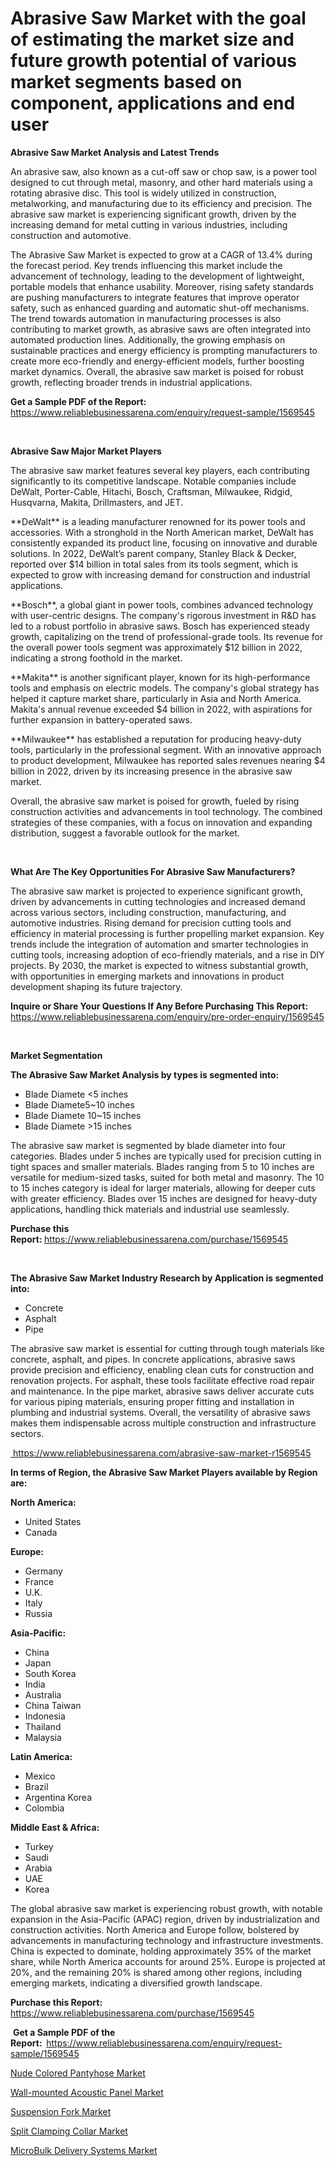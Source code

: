 <p><h1>Abrasive Saw Market with the goal of estimating the market size and future growth potential of various market segments based on component, applications and end user</h1></p><p><strong>Abrasive Saw Market Analysis and Latest Trends</strong></p>
<p><p>An abrasive saw, also known as a cut-off saw or chop saw, is a power tool designed to cut through metal, masonry, and other hard materials using a rotating abrasive disc. This tool is widely utilized in construction, metalworking, and manufacturing due to its efficiency and precision. The abrasive saw market is experiencing significant growth, driven by the increasing demand for metal cutting in various industries, including construction and automotive. </p><p>The Abrasive Saw Market is expected to grow at a CAGR of 13.4% during the forecast period. Key trends influencing this market include the advancement of technology, leading to the development of lightweight, portable models that enhance usability. Moreover, rising safety standards are pushing manufacturers to integrate features that improve operator safety, such as enhanced guarding and automatic shut-off mechanisms. The trend towards automation in manufacturing processes is also contributing to market growth, as abrasive saws are often integrated into automated production lines. Additionally, the growing emphasis on sustainable practices and energy efficiency is prompting manufacturers to create more eco-friendly and energy-efficient models, further boosting market dynamics. Overall, the abrasive saw market is poised for robust growth, reflecting broader trends in industrial applications.</p></p>
<p><strong>Get a Sample PDF of the Report:&nbsp;</strong> <a href="https://www.reliablebusinessarena.com/enquiry/request-sample/1569545?utm_campaign=2136&utm_medium=2&utm_source=Github&utm_content=ia&utm_term=25032025&utm_id=abrasive-saw">https://www.reliablebusinessarena.com/enquiry/request-sample/1569545</a></p>
<p>&nbsp;</p>
<p><strong>Abrasive Saw Major Market Players</strong></p>
<p><p>The abrasive saw market features several key players, each contributing significantly to its competitive landscape. Notable companies include DeWalt, Porter-Cable, Hitachi, Bosch, Craftsman, Milwaukee, Ridgid, Husqvarna, Makita, Drillmasters, and JET.</p><p>**DeWalt** is a leading manufacturer renowned for its power tools and accessories. With a stronghold in the North American market, DeWalt has consistently expanded its product line, focusing on innovative and durable solutions. In 2022, DeWalt’s parent company, Stanley Black & Decker, reported over $14 billion in total sales from its tools segment, which is expected to grow with increasing demand for construction and industrial applications.</p><p>**Bosch**, a global giant in power tools, combines advanced technology with user-centric designs. The company's rigorous investment in R&D has led to a robust portfolio in abrasive saws. Bosch has experienced steady growth, capitalizing on the trend of professional-grade tools. Its revenue for the overall power tools segment was approximately $12 billion in 2022, indicating a strong foothold in the market.</p><p>**Makita** is another significant player, known for its high-performance tools and emphasis on electric models. The company's global strategy has helped it capture market share, particularly in Asia and North America. Makita's annual revenue exceeded $4 billion in 2022, with aspirations for further expansion in battery-operated saws.</p><p>**Milwaukee** has established a reputation for producing heavy-duty tools, particularly in the professional segment. With an innovative approach to product development, Milwaukee has reported sales revenues nearing $4 billion in 2022, driven by its increasing presence in the abrasive saw market.</p><p>Overall, the abrasive saw market is poised for growth, fueled by rising construction activities and advancements in tool technology. The combined strategies of these companies, with a focus on innovation and expanding distribution, suggest a favorable outlook for the market.</p></p>
<p>&nbsp;</p>
<p><strong>What Are The Key Opportunities For Abrasive Saw Manufacturers?</strong></p>
<p><p>The abrasive saw market is projected to experience significant growth, driven by advancements in cutting technologies and increased demand across various sectors, including construction, manufacturing, and automotive industries. Rising demand for precision cutting tools and efficiency in material processing is further propelling market expansion. Key trends include the integration of automation and smarter technologies in cutting tools, increasing adoption of eco-friendly materials, and a rise in DIY projects. By 2030, the market is expected to witness substantial growth, with opportunities in emerging markets and innovations in product development shaping its future trajectory.</p></p>
<p><strong>Inquire or Share Your Questions If Any Before Purchasing This Report:</strong> <a href="https://www.reliablebusinessarena.com/enquiry/pre-order-enquiry/1569545?utm_campaign=2136&utm_medium=2&utm_source=Github&utm_content=ia&utm_term=25032025&utm_id=abrasive-saw">https://www.reliablebusinessarena.com/enquiry/pre-order-enquiry/1569545</a></p>
<p>&nbsp;</p>
<p><strong>Market Segmentation</strong></p>
<p><strong>The Abrasive Saw Market Analysis by types is segmented into:</strong></p>
<p><ul><li>Blade Diamete <5 inches</li><li>Blade Diamete5~10 inches</li><li>Blade Diamete 10~15 inches</li><li>Blade Diamete >15 inches</li></ul></p>
<p><p>The abrasive saw market is segmented by blade diameter into four categories. Blades under 5 inches are typically used for precision cutting in tight spaces and smaller materials. Blades ranging from 5 to 10 inches are versatile for medium-sized tasks, suited for both metal and masonry. The 10 to 15 inches category is ideal for larger materials, allowing for deeper cuts with greater efficiency. Blades over 15 inches are designed for heavy-duty applications, handling thick materials and industrial use seamlessly.</p></p>
<p><strong>Purchase this Report:&nbsp;</strong><a href="https://www.reliablebusinessarena.com/purchase/1569545?utm_campaign=2136&utm_medium=2&utm_source=Github&utm_content=ia&utm_term=25032025&utm_id=abrasive-saw">https://www.reliablebusinessarena.com/purchase/1569545</a></p>
<p>&nbsp;</p>
<p><strong>The Abrasive Saw Market Industry Research by Application is segmented into:</strong></p>
<p><ul><li>Concrete</li><li>Asphalt</li><li>Pipe</li></ul></p>
<p><p>The abrasive saw market is essential for cutting through tough materials like concrete, asphalt, and pipes. In concrete applications, abrasive saws provide precision and efficiency, enabling clean cuts for construction and renovation projects. For asphalt, these tools facilitate effective road repair and maintenance. In the pipe market, abrasive saws deliver accurate cuts for various piping materials, ensuring proper fitting and installation in plumbing and industrial systems. Overall, the versatility of abrasive saws makes them indispensable across multiple construction and infrastructure sectors.</p></p>
<p><a href="https://www.reliablebusinessarena.com/abrasive-saw-market-r1569545?utm_campaign=2136&utm_medium=2&utm_source=Github&utm_content=ia&utm_term=25032025&utm_id=abrasive-saw">&nbsp;https://www.reliablebusinessarena.com/abrasive-saw-market-r1569545</a></p>
<p><strong>In terms of Region, the Abrasive Saw Market Players available by Region are:</strong></p>
<p>
    <p> <strong> North America: </strong>
        <ul>
            <li>United States</li>
            <li>Canada</li>
        </ul>
        </p> 
    <p> <strong> Europe: </strong>
        <ul>
            <li>Germany</li>
            <li>France</li>
            <li>U.K.</li>
            <li>Italy</li>
            <li>Russia</li>
        </ul>
        </p> 
    <p> <strong> Asia-Pacific: </strong>
        <ul>
            <li>China</li>
            <li>Japan</li>
            <li>South Korea</li>
            <li>India</li>
            <li>Australia</li>
            <li>China Taiwan</li>
            <li>Indonesia</li>
            <li>Thailand</li>
            <li>Malaysia</li>
        </ul>
        </p> 
    <p> <strong> Latin America: </strong>
        <ul>
            <li>Mexico</li>
            <li>Brazil</li>
            <li>Argentina Korea</li>
            <li>Colombia</li>
        </ul>
        </p> 
    <p> <strong> Middle East & Africa: </strong>
        <ul>
            <li>Turkey</li>
            <li>Saudi</li>
            <li>Arabia</li>
            <li>UAE</li>
            <li>Korea</li>
        </ul>
    </p>
    </p>
<p><p>The global abrasive saw market is experiencing robust growth, with notable expansion in the Asia-Pacific (APAC) region, driven by industrialization and construction activities. North America and Europe follow, bolstered by advancements in manufacturing technology and infrastructure investments. China is expected to dominate, holding approximately 35% of the market share, while North America accounts for around 25%. Europe is projected at 20%, and the remaining 20% is shared among other regions, including emerging markets, indicating a diversified growth landscape.</p></p>
<p><strong>Purchase this Report: </strong><a href="https://www.reliablebusinessarena.com/purchase/1569545?utm_campaign=2136&utm_medium=2&utm_source=Github&utm_content=ia&utm_term=25032025&utm_id=abrasive-saw">https://www.reliablebusinessarena.com/purchase/1569545</a></p>
<p>&nbsp;<strong>Get a Sample PDF of the Report:&nbsp;&nbsp;</strong><a href="https://www.reliablebusinessarena.com/enquiry/request-sample/1569545?utm_campaign=2136&utm_medium=2&utm_source=Github&utm_content=ia&utm_term=25032025&utm_id=abrasive-saw">https://www.reliablebusinessarena.com/enquiry/request-sample/1569545</a></p>
<p><strong></strong></p>
<p><p><a href="https://github.com/anejaryaan8m/Market-Research-Report-List-1/blob/main/nude-colored-pantyhose-market.md?utm_campaign=2136&utm_medium=2&utm_source=Github&utm_content=ia&utm_term=25032025&utm_id=abrasive-saw">Nude Colored Pantyhose Market</a></p><p><a href="https://github.com/keolalelekr8/Market-Research-Report-List-1/blob/main/wall-mounted-acoustic-panel-market.md?utm_campaign=2136&utm_medium=2&utm_source=Github&utm_content=ia&utm_term=25032025&utm_id=abrasive-saw">Wall-mounted Acoustic Panel Market</a></p><p><a href="https://github.com/izetajhazuga/Market-Research-Report-List-1/blob/main/suspension-fork-market.md?utm_campaign=2136&utm_medium=2&utm_source=Github&utm_content=ia&utm_term=25032025&utm_id=abrasive-saw">Suspension Fork Market</a></p><p><a href="https://github.com/neilycalanww/Market-Research-Report-List-1/blob/main/split-clamping-collar-market.md?utm_campaign=2136&utm_medium=2&utm_source=Github&utm_content=ia&utm_term=25032025&utm_id=abrasive-saw">Split Clamping Collar Market</a></p><p><a href="https://github.com/gackesaizaze/Market-Research-Report-List-1/blob/main/microbulk-delivery-systems-market.md?utm_campaign=2136&utm_medium=2&utm_source=Github&utm_content=ia&utm_term=25032025&utm_id=abrasive-saw">MicroBulk Delivery Systems Market</a></p></p>